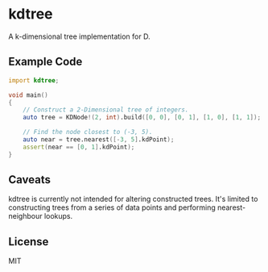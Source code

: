 # kdtree
A k-dimensional tree implementation for D.

## Example Code

```d
import kdtree;

void main()
{
    // Construct a 2-Dimensional tree of integers.
    auto tree = KDNode!(2, int).build([0, 0], [0, 1], [1, 0], [1, 1]);

    // Find the node closest to (-3, 5).
    auto near = tree.nearest([-3, 5].kdPoint);
    assert(near == [0, 1].kdPoint);
}
```

## Caveats

kdtree is currently not intended for altering constructed trees. It's limited to constructing trees from a series of data points and performing nearest-neighbour lookups.

## License

MIT
